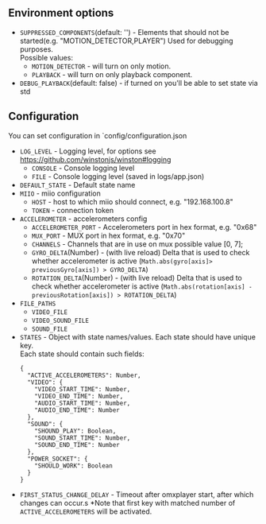 ## Environment options
- `SUPPRESSED_COMPONENTS`(default: '') - Elements that should not be started(e.g. "MOTION_DETECTOR,PLAYER") Used for debugging purposes.<br>
Possible values: <br>
  - `MOTION_DETECTOR` - will turn on only motion.
  - `PLAYBACK` - will turn on only playback component.
- `DEBUG_PLAYBACK`(default: false) - if turned on you'll be able to set state via std

## Configuration
You can set configuration in `config/configuration.json
- `LOG_LEVEL` - Logging level, for options see https://github.com/winstonjs/winston#logging 
  - `CONSOLE` - Console logging level
  - `FILE` - Console logging level (saved in logs/app.json)
- `DEFAULT_STATE` - Default state name
- `MIIO` - miio configuration
  - `HOST` - host to which miio should connect, e.g. "192.168.100.8"
  - `TOKEN` - connection token
- `ACCELEROMETER` - accelerometers config
    - `ACCELEROMETER_PORT` - Accelerometers port in hex format, e.g. "0x68"
    - `MUX_PORT` - MUX port in hex format, e.g. "0x70"
    - `CHANNELS` - Channels that are in use on mux possible value [0, 7];
    - `GYRO_DELTA`(Number) - (with live reload) Delta that is used to check whether accelerometer is active (`Math.abs(gyro[axis]> previousGyro[axis]) > GYRO_DELTA`)
    - `ROTATION_DELTA`(Number) - (with live reload) Delta that is used to check whether accelerometer is active (`Math.abs(rotation[axis] - previousRotation[axis]) > ROTATION_DELTA`)
- `FILE_PATHS`
  - `VIDEO_FILE`
  - `VIDEO_SOUND_FILE`
  - `SOUND_FILE`
- `STATES` - Object with state names/values. Each state should have unique key.<br>
Each state should contain such fields:
  ```
  {
    "ACTIVE_ACCELEROMETERS": Number,
    "VIDEO": {
      "VIDEO_START_TIME": Number,
      "VIDEO_END_TIME": Number,
      "AUDIO_START_TIME": Number,
      "AUDIO_END_TIME": Number
    },
    "SOUND": {
      "SHOUND_PLAY": Boolean,
      "SOUND_START_TIME": Number,
      "SOUND_END_TIME": Number
    },
    "POWER_SOCKET": {
      "SHOULD_WORK": Boolean
    }
  }
  ```
- `FIRST_STATUS_CHANGE_DELAY` - Timeout after omxplayer start, after which changes can occur.s
  *Note that first key with matched number of `ACTIVE_ACCELEROMETERS` will be activated.
 